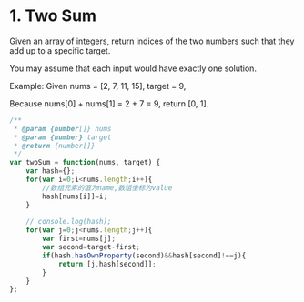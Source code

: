 # 1. Two Sum
Given an array of integers, return indices of the two numbers such that they add up to a specific target.

You may assume that each input would have exactly one solution.

Example:
Given nums = [2, 7, 11, 15], target = 9,

Because nums[0] + nums[1] = 2 + 7 = 9,
return [0, 1].
``` js
/**
 * @param {number[]} nums
 * @param {number} target
 * @return {number[]}
 */
var twoSum = function(nums, target) {
    var hash={};
    for(var i=0;i<nums.length;i++){
        //数组元素的值为name,数组坐标为value
        hash[nums[i]]=i;
    }
    
    // console.log(hash);
    for(var j=0;j<nums.length;j++){
        var first=nums[j];
        var second=target-first;
        if(hash.hasOwnProperty(second)&&hash[second]!==j){
            return [j,hash[second]];
        }
    }
};
```